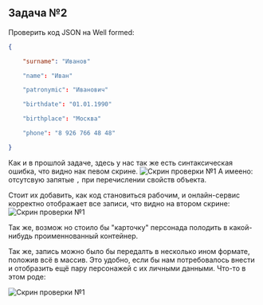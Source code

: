 ## Задача №2

Проверить код JSON на Well formed:

```JSON
{

    "surname": "Иванов"

    "name": "Иван"

    "patronymic": "Иванович"

    "birthdate": "01.01.1990"

    "birthplace": "Москва"

    "phone": "8 926 766 48 48"

}

```
Как и в прошлой задаче, здесь у нас так же есть синтаксическая ошибка, что видно нак певом скрине. 
<image src="scrinJSON.png" alt="Скрин проверки №1">
А имеено: отсутсвую запятые `,` при перечислении свойств объекта.

Стоит их добавить, как код становиться рабочим, и онлайн-сервис корректно отображает все записи, что видно на втором скрине: 
<image src="scrinJSON2.png" alt="Скрин проверки №1">

Так же, возмож но стоило бы "карточку" персонада полодить в какой-нибудь проименнованный контейнер.  

Так же, запись можно было бы передалть в несколько ином формате, положив всё в массив. Это удобно, если бы нам потребовалось внести и отобразить ещё пару персонажей с их личными данными. Что-то в этом роде:

<image src="scrinJSON3.png" alt="Скрин проверки №1">


